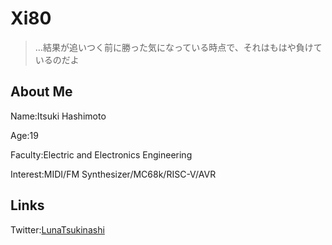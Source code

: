 # Xi80

> …結果が追いつく前に勝った気になっている時点で、それはもはや負けているのだよ



## About Me

Name:Itsuki Hashimoto

Age:19

Faculty:Electric and Electronics Engineering

Interest:MIDI/FM Synthesizer/MC68k/RISC-V/AVR

## Links

Twitter:[LunaTsukinashi](https://twitter.com/LunaTsukinashi)
